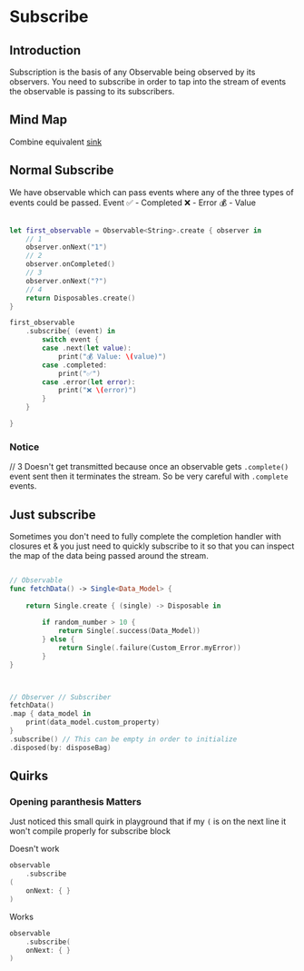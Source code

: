 # Subscribe

## Introduction

Subscription is the basis of any Observable being observed by its observers.
You need to subscribe in order to tap into the stream of events the observable is passing to its subscribers. 


## Mind Map

Combine equivalent [sink](sink.md)

## Normal Subscribe

We have observable which can pass events where any of the three types of events could be passed.
Event
✅ - Completed
❌ - Error
💰 - Value

```swift

let first_observable = Observable<String>.create { observer in
	// 1
	observer.onNext("1")
	// 2
	observer.onCompleted()
	// 3
	observer.onNext("?")
	// 4
	return Disposables.create()
}

first_observable
	.subscribe{ (event) in
		switch event {
		case .next(let value):
			print("💰 Value: \(value)")
		case .completed:
			print("✅")
		case .error(let error):
			print("❌ \(error)")
		}
	}

}

```

###  Notice

// 3 Doesn't get transmitted because once an observable gets `.complete()` event sent then it terminates the stream. So be very careful with `.complete` events.


## Just subscribe

Sometimes you don't need to fully complete the completion handler with closures et & you just need to quickly subscribe to it so that you can inspect the map of the data being passed around the stream.


```swift

// Observable
func fetchData() -> Single<Data_Model> { 
	
	return Single.create { (single) -> Disposable in
	
		if random_number > 10 {
			return Single(.success(Data_Model))
		} else {
			return Single(.failure(Custom_Error.myError))
		}
}



// Observer // Subscriber
fetchData()
.map { data_model in 
	print(data_model.custom_property)
}
.subscribe() // This can be empty in order to initialize
.disposed(by: disposeBag)


```


## Quirks

### Opening paranthesis Matters

Just noticed this small quirk in playground that if my `(` is on the next line it won't compile properly for subscribe block

Doesn't work
```swift
observable
	.subscribe
(
	onNext: { }
)
```
Works
```swift
observable
	.subscribe(
	onNext: { }
)
```

